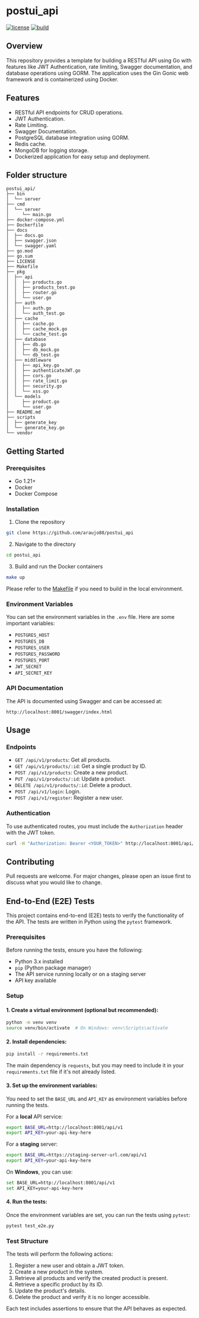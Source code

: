 # postui_api

[![license](https://img.shields.io/badge/license-MIT-green)](https://raw.githubusercontent.com/araujo88/postui_api/main/LICENSE)
[![build](https://github.com/araujo88/postui_api//actions/workflows/go.yml/badge.svg?branch=main)](https://github.com/araujo88/postui_api/actions/workflows/go.yml)

## Overview

This repository provides a template for building a RESTful API using Go with features like JWT Authentication, rate limiting, Swagger documentation, and database operations using GORM. The application uses the Gin Gonic web framework and is containerized using Docker.

## Features

- RESTful API endpoints for CRUD operations.
- JWT Authentication.
- Rate Limiting.
- Swagger Documentation.
- PostgreSQL database integration using GORM.
- Redis cache.
- MongoDB for logging storage.
- Dockerized application for easy setup and deployment.

## Folder structure

```
postui_api/
├── bin
│  └── server
├── cmd
│  └── server
│     └── main.go
├── docker-compose.yml
├── Dockerfile
├── docs
│  ├── docs.go
│  ├── swagger.json
│  └── swagger.yaml
├── go.mod
├── go.sum
├── LICENSE
├── Makefile
├── pkg
│  ├── api
│  │  ├── products.go
│  │  ├── products_test.go
│  │  ├── router.go
│  │  └── user.go
│  ├── auth
│  │  ├── auth.go
│  │  └── auth_test.go
│  ├── cache
│  │  ├── cache.go
│  │  ├── cache_mock.go
│  │  └── cache_test.go
│  ├── database
│  │  ├── db.go
│  │  ├── db_mock.go
│  │  └── db_test.go
│  ├── middleware
│  │  ├── api_key.go
│  │  ├── authenticateJWT.go
│  │  ├── cors.go
│  │  ├── rate_limit.go
│  │  ├── security.go
│  │  └── xss.go
│  └── models
│     ├── product.go
│     └── user.go
├── README.md
├── scripts
│  ├── generate_key
│  └── generate_key.go
└── vendor
```

## Getting Started

### Prerequisites

- Go 1.21+
- Docker
- Docker Compose

### Installation

1. Clone the repository

```bash
git clone https://github.com/araujo88/postui_api
```

2. Navigate to the directory

```bash
cd postui_api
```

3. Build and run the Docker containers

```bash
make up
```

Please refer to the [Makefile](./Makefile) if you need to build in the local environment.

### Environment Variables

You can set the environment variables in the `.env` file. Here are some important variables:

- `POSTGRES_HOST`
- `POSTGRES_DB`
- `POSTGRES_USER`
- `POSTGRES_PASSWORD`
- `POSTGRES_PORT`
- `JWT_SECRET`
- `API_SECRET_KEY`

### API Documentation

The API is documented using Swagger and can be accessed at:

```
http://localhost:8001/swagger/index.html
```

## Usage

### Endpoints

- `GET /api/v1/products`: Get all products.
- `GET /api/v1/products/:id`: Get a single product by ID.
- `POST /api/v1/products`: Create a new product.
- `PUT /api/v1/products/:id`: Update a product.
- `DELETE /api/v1/products/:id`: Delete a product.
- `POST /api/v1/login`: Login.
- `POST /api/v1/register`: Register a new user.

### Authentication

To use authenticated routes, you must include the `Authorization` header with the JWT token.

```bash
curl -H "Authorization: Bearer <YOUR_TOKEN>" http://localhost:8001/api/v1/products
```

## Contributing

Pull requests are welcome. For major changes, please open an issue first to discuss what you would like to change.

## End-to-End (E2E) Tests

This project contains end-to-end (E2E) tests to verify the functionality of the API. The tests are written in Python using the `pytest` framework.

### Prerequisites

Before running the tests, ensure you have the following:

- Python 3.x installed
- `pip` (Python package manager)
- The API service running locally or on a staging server
- API key available

### Setup

#### 1. Create a virtual environment (optional but recommended):

```bash
python -m venv venv
source venv/bin/activate  # On Windows: venv\Scripts\activate
```

#### 2. Install dependencies:

```bash
pip install -r requirements.txt
```

The main dependency is `requests`, but you may need to include it in your `requirements.txt` file if it's not already listed.

#### 3. Set up the environment variables:

You need to set the `BASE_URL` and `API_KEY` as environment variables before running the tests.

For a **local** API service:

```bash
export BASE_URL=http://localhost:8001/api/v1
export API_KEY=your-api-key-here
```

For a **staging** server:

```bash
export BASE_URL=https://staging-server-url.com/api/v1
export API_KEY=your-api-key-here
```

On **Windows**, you can use:

```bash
set BASE_URL=http://localhost:8001/api/v1
set API_KEY=your-api-key-here
```

#### 4. Run the tests:

Once the environment variables are set, you can run the tests using `pytest`:

```bash
pytest test_e2e.py
```

### Test Structure

The tests will perform the following actions:

1. Register a new user and obtain a JWT token.
2. Create a new product in the system.
3. Retrieve all products and verify the created product is present.
4. Retrieve a specific product by its ID.
5. Update the product's details.
6. Delete the product and verify it is no longer accessible.

Each test includes assertions to ensure that the API behaves as expected.
